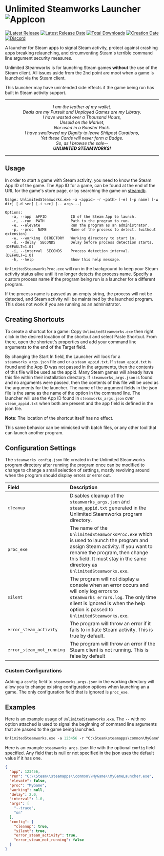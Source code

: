 # Unlimited Steamworks Launcher ![AppIcon](https://i.imgur.com/lxLaZ7X.png)

[![Latest Release](https://img.shields.io/github/release-pre/trigger-death/UnlimitedSteamworksLauncher.svg?style=flat&label=version)](https://github.com/trigger-death/UnlimitedSteamworksLauncher/releases/latest)
[![Latest Release Date](https://img.shields.io/github/release-date-pre/trigger-death/UnlimitedSteamworksLauncher.svg?style=flat&label=released)](https://github.com/trigger-death/UnlimitedSteamworksLauncher/releases/latest)
[![Total Downloads](https://img.shields.io/github/downloads/trigger-death/UnlimitedSteamworksLauncher/total.svg?style=flat)](https://github.com/trigger-death/UnlimitedSteamworksLauncher/releases)
[![Creation Date](https://img.shields.io/badge/created-april%202019-A642FF.svg?style=flat)](https://github.com/trigger-death/UnlimitedSteamworksLauncher/commit/b6691de97410dac4648ca32303415940113e02f8)
[![Discord](https://img.shields.io/discord/436949335947870238.svg?style=flat&logo=discord&label=chat&colorB=7389DC&link=https://discord.gg/vB7jUbY)](https://discord.gg/vB7jUbY)

A launcher for Steam apps to signal Steam activity, protect against crashing apps breaking relaunching, and circumventing Steam's terrible command line argument security measures.

Unlimited Steamworks is for launching Steam games **without** the use of the Steam client. All issues aside from the 2nd point are moot when a game is launched via the Steam client.

This launcher may have unintended side effects if the game being run has built in Steam activity support.

***

<p align="center"><i>
I am the leather of my wallet.<br/>
Deals are my Pursuit and Unplayed Games are my Library.<br/>
I have wasted over a Thousand Hours,<br/>
Unsold on the Market,<br/>
Nor used in a Booster Pack.<br/>
I have swallowed my Dignity to leave Shitpost Curations,<br/>
Yet these Cards will never form a Badge.<br/>
So, as I browse the sale--<br/>
<b>UNLIMITED STEAMWORKS!</b><br/>
</i></p>

***

## Usage

In order to start a game with Steam activity, you need to know the Steam App ID of the game. The App ID for a game, can be found at the end of the URL for the game's store page, or by searching the game on [steamdb](https://steamdb.info/).

```
Usage: UnlimitedSteamworks.exe -a <appid> -r <path> [-e] [-p name] [-w dir] [-d sec] [-i sec] [-- args...]

Options:
   -a, --app  APPID           ID of the Steam App to launch.
   -r, --run  PATH            Path to the program to run.
   -e, --elevate              Run the program as an administrator.
   -p, --proc  NAME           Name of the process to detect. (without extension)
   -w, --working  DIRECTORY   Working directory to start in.
   -d, --delay  SECONDS       Delay before process detection starts. (DEFAULT=1.0)
   -i, --interval  SECONDS    Process detection interval. (DEFAULT=1.0)
   -h, --help                 Show this help message.
```

`UnlimitedSteamworksProc.exe` will run in the background to keep your Steam activity status alive until it no longer detects the process name. Specify a custom process name if the program being run is a launcher for a different program.

If the process name is passed as an empty string, the process will not be detected, and Steam activity will be maintained by the launched program. This does not work if you are running as an administrator.

## Creating Shortcuts

To create a shortcut for a game: Copy `UnlimitedSteamworks.exe` then right click in the desired location of the shortcut and select Paste Shortcut. From there, open the shortcut's properties and add your command line arguments to the end of the Target field.

By changing the Start In field, the Launcher will look for a `steamworks_args.json` file and or a `steam_appid.txt`. If `steam_appid.txt` is found and the App ID was not passed in the arguments, then the contents of this file will be used as the appid. Many Steam games will already have this file within their installation directory. If `steamworks_args.json` is found and no arguments were passed, then the contents of this file will be used as the arguments for the launcher. The name of the argument fields in the json file is the same as the name of the option in the command line. The launcher will use the App ID found in `steamworks_args.json` over `steam_appid.txt` when both are present and the app field is defined in the json file.

**Note:** The location of the shortcut itself has no effect.

This same behavior can be mimicked with batch files, or any other tool that can launch another program.

## Configuration Settings

The `steamworks_config.json` file created in the Unlimited Steamworks program directory after running the program once can be modified to change to change a small selection of settings, mostly revolving around when the program should display errors or error out.

|Field|Description|
|:--|:--|
|`cleanup`|Disables cleanup of the `steamworks_args.json` and `steam_appid.txt` generated in the Unlimited Steamworks program directory.
|`proc_exe`|The name of the `UnlimitedSteamworksProc.exe` which is used to launch the program and assign Steam activity. If you want to rename the program, then change this field. It must stay in the same directory as `UnlimitedSteamworks.exe`.
|`silent`|The program will not display a console when an error occurs and will only log errors to `steamworks_errors.log`. The only time silent is ignored is when the help option is passed to `UnlimitedSteamworks.exe`.
|`error_steam_activity`|The program will throw an error if it fails to initiate Steam activity. This is true by default.|
|`error_steam_not_running`|The program will throw an error if the Steam client is not running. This is false by default|

### Custom Configurations

Adding a `config` field to `steamworks_args.json` in the working directory will allow you to change existing configuration options when launching an a game. The only configuration field that is ignored is `proc_exe`.

## Examples

Here is an example usage of `UnlimitedSteamworks.exe`. The `--` with no option attached is used to signal the beginning of command line arguments that are passed to the game being launched.

```ps
UnlimitedSteamworks.exe -a 123456 -r "C:\Steam\steamapps\common\MyGame\MyGameLauncher.exe" -p MyGame -d 2.0 -- --trace on
```

Here is an example `steamworks_args.json` file with the optional `config` field specified. Any field that is null or not specified in the json uses the default value if it has one.

```json
{
  "app": 123456,
  "run": "C:\\Steam\\steamapps\\common\\MyGame\\MyGameLauncher.exe",
  "elevate": false,
  "proc": "MyGame",
  "working": null,
  "delay": 2.0,
  "interval": 1.0,
  "args": [
    "--trace",
    "on"
  ],
  "config": {
    "cleanup": true,
    "silent": true,
    "error_steam_activity": true,
    "error_steam_not_running": false
  }
}
```
